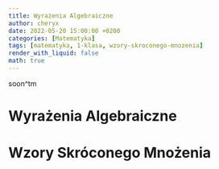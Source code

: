 ```yaml
---
title: Wyrażenia Algebraiczne
author: cheryx
date: 2022-05-20 15:00:00 +0200
categories: [Matematyka]
tags: [matematyka, 1-klasa, wzory-skroconego-mnozenia]
render_with_liquid: false
math: true
---
```


soon^tm

# Wyrażenia Algebraiczne

# Wzory Skróconego Mnożenia